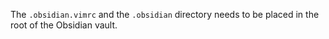 The `.obsidian.vimrc` and the `.obsidian` directory needs to be placed in the root of the Obsidian vault.
